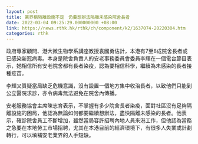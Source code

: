 ```yaml
---
layout: post
title: 業界稱隔離設施不足　仍要想辦法隔離未感染院舍長者
date: 2022-03-04 09:25:29.000000000 +08:00
link: https://news.rthk.hk/rthk/ch/component/k2/1637074-20220304.htm
categories: rthk
---
```


政府專家顧問、港大微生物學系講座教授袁國勇估計，本港有7至8成院舍長者或已感染新冠病毒。本身是院舍負責人的安老事務委員會委員李輝在一個電台節目表示，她相信所有安老院舍都有長者染疫，認為要相信科學，繼續為未感染的長者接種疫苗。

李輝又質疑當局缺乏危機意識，沒有設置一個地方集中收治長者，以致他們只能到公立醫院求診，亦令病毒無法避免在院舍內傳播。

安老服務協會主席陳志育表示，不掌握有多少院舍長者染疫，面對社區沒有足夠隔離設施的困局，他認為無論如何都要繼續想辦法，盡快隔離未感染的長者。他表示，確診院舍員工不斷增加，雖然當局容許招聘內地人員來港工作，但他認為當務之急要在本地勞工市場招聘，尤其在本港目前的經濟環境下，有很多人失業或計劃轉行，可以填補安老業界的人手短缺。

